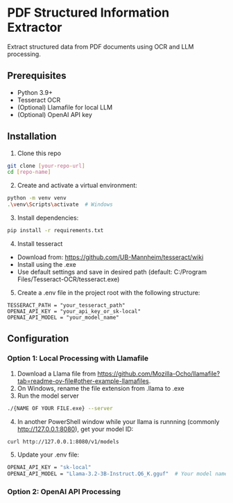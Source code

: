 # PDF Structured Information Extractor

Extract structured data from PDF documents using OCR and LLM processing.

## Prerequisites
- Python 3.9+
- Tesseract OCR
- (Optional) Llamafile for local LLM
- (Optional) OpenAI API key

## Installation
1. Clone this repo
```bash
git clone [your-repo-url]
cd [repo-name]
```
2. Create and activate a virtual environment:
```bash
python -m venv venv
.\venv\Scripts\activate  # Windows
```
3. Install dependencies:
```bash
pip install -r requirements.txt
```
4. Install tesseract
- Download from: https://github.com/UB-Mannheim/tesseract/wiki
- Install using the .exe
- Use default settings and save in desired path (default: C:/Program Files/Tesseract-OCR/tesseract.exe)

5. Create a .env file in the project root with the following structure:
```text
TESSERACT_PATH = "your_tesseract_path"
OPENAI_API_KEY = "your_api_key_or_sk-local"
OPENAI_API_MODEL = "your_model_name"
```

## Configuration

### Option 1: Local Processing with Llamafile
1. Download a Llama file from https://github.com/Mozilla-Ocho/llamafile?tab=readme-ov-file#other-example-llamafiles.
2. On Windows, rename the file extension from .llama to .exe
3. Run the model server 
```bash
./{NAME OF YOUR FILE.exe} --server
```
4. In another PowerShell window while your llama is runnning (commonly http://127.0.0.1:8080), get your model ID:
```bash
curl http://127.0.0.1:8080/v1/models
```
5. Update your .env file:
```bash
OPENAI_API_KEY = "sk-local"
OPENAI_API_MODEL = "Llama-3.2-3B-Instruct.Q6_K.gguf"  # Your model name from curl
```

### Option 2: OpenAI API Processing



